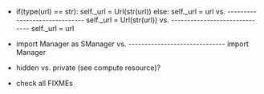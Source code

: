 
  - if(type(url) == str):
      self._url = Url(str(url))
    else:
      self._url = url
    vs. ------------------------------
    self._url = Url(str(url))
    vs. ------------------------------
    self._url = url
    
  - import Manager as SManager
    vs. ------------------------------
    import Manager 

  - hidden vs. private (see compute resource)?

  - check all FIXMEs

